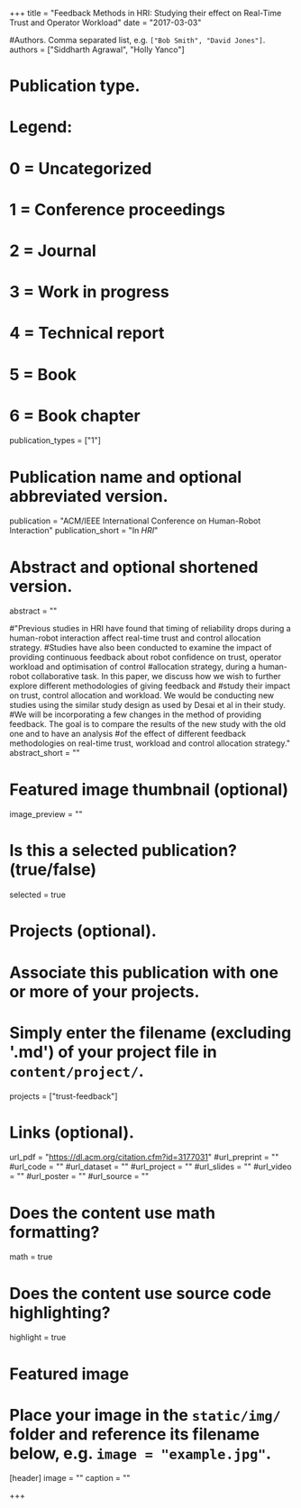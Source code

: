 +++
title = "Feedback Methods in HRI: Studying their effect on Real-Time Trust and Operator Workload"
date = "2017-03-03"

#Authors. Comma separated list, e.g. `["Bob Smith", "David Jones"]`.
authors = ["Siddharth Agrawal", "Holly Yanco"]

# Publication type.
# Legend:
# 0 = Uncategorized
# 1 = Conference proceedings
# 2 = Journal
# 3 = Work in progress
# 4 = Technical report
# 5 = Book
# 6 = Book chapter
publication_types = ["1"]

# Publication name and optional abbreviated version.
publication = "ACM/IEEE International Conference on Human-Robot Interaction"
publication_short = "In *HRI*"

# Abstract and optional shortened version.

abstract = ""

#"Previous studies in HRI have found that timing of reliability drops during a human-robot interaction affect real-time trust and control allocation strategy. #Studies have also been conducted to examine the impact of providing continuous feedback about robot confidence on trust, operator workload and optimisation of control #allocation strategy, during a human-robot collaborative task. In this paper, we discuss how we wish to further explore different methodologies of giving feedback and #study their impact on trust, control allocation and workload. We would be conducting new studies using the similar study design as used by Desai et al in their study. #We will be incorporating a few changes in the method of providing feedback. The goal is to compare the results of the new study with the old one and to have an analysis #of the effect of different feedback methodologies on real-time trust, workload and control allocation strategy."
abstract_short = ""

# Featured image thumbnail (optional)
image_preview = ""

# Is this a selected publication? (true/false)
selected = true

# Projects (optional).
#   Associate this publication with one or more of your projects.
#   Simply enter the filename (excluding '.md') of your project file in `content/project/`.
projects = ["trust-feedback"]

# Links (optional).
url_pdf = "https://dl.acm.org/citation.cfm?id=3177031"
#url_preprint = ""
#url_code = ""
#url_dataset = ""
#url_project = ""
#url_slides = ""
#url_video = ""
#url_poster = ""
#url_source = ""

# Does the content use math formatting?
math = true

# Does the content use source code highlighting?
highlight = true

# Featured image
# Place your image in the `static/img/` folder and reference its filename below, e.g. `image = "example.jpg"`.
[header]
image = ""
caption = ""

+++


